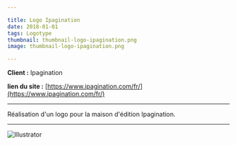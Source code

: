 ```yaml
---

title: Logo Ipagination
date: 2018-01-01
tags: Logotype
thumbnail: thumbnail-logo-ipagination.png
image: thumbnail-logo-ipagination.png

---
```


**Client :** Ipagination

**lien du site :**
[https://www.ipagination.com/fr/](https://www.ipagination.com/fr/)

---

Réalisation d'un logo pour la maison d'édition Ipagination.

---

![Illustrator](/images/icons/illustrator.svg)
